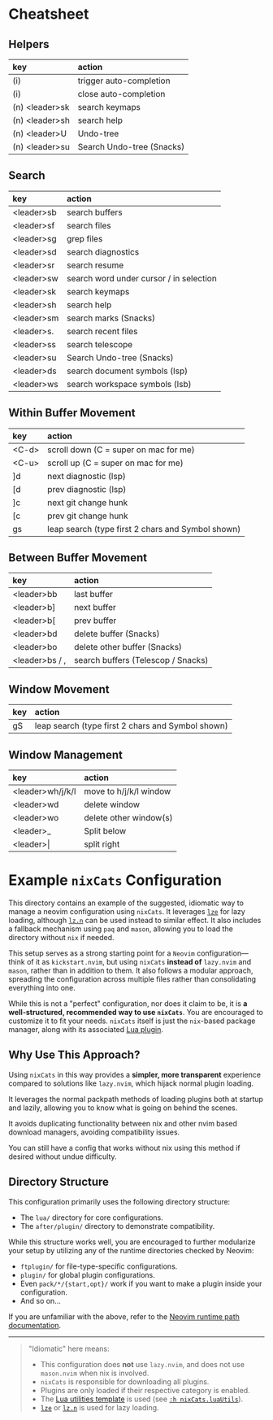 # Cheatsheet

## Helpers

|  key |  action |
| :---  | :--- | 
| (i) <C-space> | trigger auto-completion |
| (i) <C-e> | close auto-completion |
| (n) \<leader\>sk | search keymaps |
| (n) \<leader\>sh | search help |
| (n) \<leader\>U | Undo-tree |
| (n) \<leader\>su | Search Undo-tree (Snacks) |

## Search

|  key |  action |
| :---  | :--- | 
| \<leader\>sb | search buffers |
| \<leader\>sf | search files |
| \<leader\>sg | grep files |
| \<leader\>sd | search diagnostics |
| \<leader\>sr | search resume |
| \<leader\>sw | search word under cursor / in selection |
| \<leader\>sk | search keymaps |
| \<leader\>sh | search help |
| \<leader\>sm | search marks (Snacks) |
| \<leader\>s. | search recent files |
| \<leader\>ss | search telescope |
| \<leader\>su | Search Undo-tree (Snacks) |
| \<leader\>ds | search document symbols (lsp) |
| \<leader\>ws | search workspace symbols (lsb) |

## Within Buffer Movement

|  key |  action |
|:---  | :--- | 
| \<C-d\> | scroll down (C = super on mac for me) |
| \<C-u\> | scroll up (C = super on mac for me) |
| ]d | next diagnostic (lsp) |
| [d | prev diagnostic (lsp) |
| ]c | next git change hunk |
| [c | prev git change hunk |
| gs | leap search (type first 2 chars and Symbol shown) | 
 

## Between Buffer Movement

|  key |  action |
| :---  | :--- | 
| \<leader\>bb | last buffer |
| \<leader\>b] | next buffer |
| \<leader\>b[ | prev buffer |
| \<leader\>bd | delete buffer (Snacks) |
| \<leader\>bo | delete other buffer (Snacks) |
| \<leader\>bs / <leader>, | search buffers (Telescop / Snacks) |

## Window Movement

|  key |  action |
| :---  | :--- | 
| gS | leap search (type first 2 chars and Symbol shown) | 

## Window Management


|  key |  action |
| :---  | :--- | 
| \<leader\>wh/j/k/l | move to h/j/k/l window |
| \<leader\>wd | delete window |
| \<leader\>wo | delete other window(s) |
| \<leader\>_ | Split below |
| \<leader\>\| | split right |

# Example `nixCats` Configuration

This directory contains an example of the suggested, idiomatic way to manage a neovim configuration using `nixCats`. It leverages [`lze`](https://github.com/BirdeeHub/lze) for lazy loading, although [`lz.n`](https://github.com/nvim-neorocks/lz.n) can be used instead to similar effect. It also includes a fallback mechanism using `paq` and `mason`, allowing you to load the directory without `nix` if needed.

This setup serves as a strong starting point for a `Neovim` configuration—think of it as `kickstart.nvim`, but using `nixCats` **instead of** `lazy.nvim` and `mason`, rather than in addition to them. It also follows a modular approach, spreading the configuration across multiple files rather than consolidating everything into one.

While this is not a "perfect" configuration, nor does it claim to be, it is **a well-structured, recommended way to use `nixCats`**. You are encouraged to customize it to fit your needs. `nixCats` itself is just the `nix`-based package manager, along with its associated [Lua plugin](https://nixcats.org/nixCats_plugin.html).

## Why Use This Approach?

Using `nixCats` in this way provides a **simpler, more transparent** experience compared to solutions like `lazy.nvim`, which hijack normal plugin loading.

It leverages the normal packpath methods of loading plugins both at startup and lazily, allowing you to know what is going on behind the scenes.

It avoids duplicating functionality between nix and other nvim based download managers, avoiding compatibility issues.

You can still have a config that works without nix using this method if desired without undue difficulty.

## Directory Structure

This configuration primarily uses the following directory structure:

- The `lua/` directory for core configurations.
- The `after/plugin/` directory to demonstrate compatibility.

While this structure works well, you are encouraged to further modularize your setup by utilizing any of the runtime directories checked by Neovim:

- `ftplugin/` for file-type-specific configurations.
- `plugin/` for global plugin configurations.
- Even `pack/*/{start,opt}/` work if you want to make a plugin inside your configuration.
- And so on...

If you are unfamiliar with the above, refer to the [Neovim runtime path documentation](https://neovim.io/doc/user/options.html#'rtp').

---

> "Idiomatic" here means:
>
> - This configuration does **not** use `lazy.nvim`, and does not use `mason.nvim` when nix is involved.
> - `nixCats` is responsible for downloading all plugins.
> - Plugins are only loaded if their respective category is enabled.
> - The [Lua utilities template](https://github.com/BirdeeHub/nixCats-nvim/tree/main/templates/luaUtils/lua/nixCatsUtils) is used (see [`:h nixCats.luaUtils`](https://nixcats.org/nixCats_luaUtils.html)).
> - [`lze`](https://github.com/BirdeeHub/lze) or [`lz.n`](https://github.com/nvim-neorocks/lz.n) is used for lazy loading.
